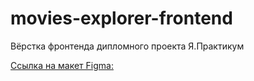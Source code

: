 # movies-explorer-frontend
Вёрстка фронтенда дипломного проекта Я.Практикум

[Ссылка на макет Figma:](https://disk.yandex.ru/d/l8IpsoxpArjS9Q)
